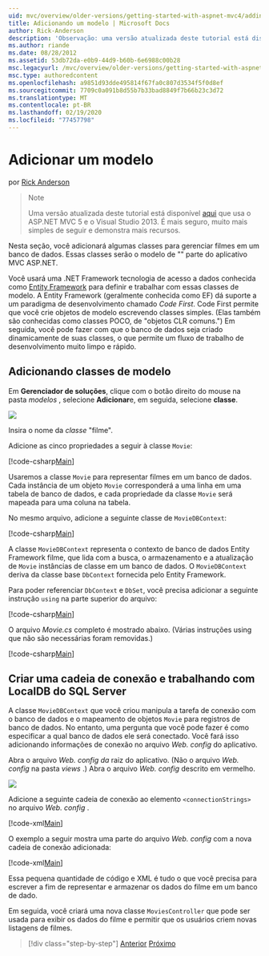```yaml
---
uid: mvc/overview/older-versions/getting-started-with-aspnet-mvc4/adding-a-model
title: Adicionando um modelo | Microsoft Docs
author: Rick-Anderson
description: 'Observação: uma versão atualizada deste tutorial está disponível aqui que usa o ASP.NET MVC 5 e o Visual Studio 2013. É mais seguro, muito mais simples de seguir e demonstrar...'
ms.author: riande
ms.date: 08/28/2012
ms.assetid: 53db72da-e0b9-44d9-b60b-6e6988c00b28
msc.legacyurl: /mvc/overview/older-versions/getting-started-with-aspnet-mvc4/adding-a-model
msc.type: authoredcontent
ms.openlocfilehash: a9851d93dde495814f67fa0c807d3534f5f0d8ef
ms.sourcegitcommit: 7709c0a091b8d55b7b33bad8849f7b66b23c3d72
ms.translationtype: MT
ms.contentlocale: pt-BR
ms.lasthandoff: 02/19/2020
ms.locfileid: "77457798"
---
```

# <a name="adding-a-model"></a>Adicionar um modelo

por [Rick Anderson](https://twitter.com/RickAndMSFT)

> > [!NOTE]
> > Uma versão atualizada deste tutorial está disponível [aqui](../../getting-started/introduction/getting-started.md) que usa o ASP.NET MVC 5 e o Visual Studio 2013. É mais seguro, muito mais simples de seguir e demonstra mais recursos.

Nesta seção, você adicionará algumas classes para gerenciar filmes em um banco de dados. Essas classes serão o modelo de &quot;&quot; parte do aplicativo MVC ASP.NET.

Você usará uma .NET Framework tecnologia de acesso a dados conhecida como [Entity Framework](https://msdn.microsoft.com/library/bb399572(VS.110).aspx) para definir e trabalhar com essas classes de modelo. A Entity Framework (geralmente conhecida como EF) dá suporte a um paradigma de desenvolvimento chamado *Code First*. Code First permite que você crie objetos de modelo escrevendo classes simples. (Elas também são conhecidas como classes POCO, de &quot;objetos CLR comuns.&quot;) Em seguida, você pode fazer com que o banco de dados seja criado dinamicamente de suas classes, o que permite um fluxo de trabalho de desenvolvimento muito limpo e rápido.

## <a name="adding-model-classes"></a>Adicionando classes de modelo

Em **Gerenciador de soluções**, clique com o botão direito do mouse na pasta *modelos* , selecione **Adicionar**e, em seguida, selecione **classe**.

![](adding-a-model/_static/image1.png)

Insira o nome da *classe* &quot;filme&quot;.

Adicione as cinco propriedades a seguir à classe `Movie`:

[!code-csharp[Main](adding-a-model/samples/sample1.cs)]

Usaremos a classe `Movie` para representar filmes em um banco de dados. Cada instância de um objeto `Movie` corresponderá a uma linha em uma tabela de banco de dados, e cada propriedade da classe `Movie` será mapeada para uma coluna na tabela.

No mesmo arquivo, adicione a seguinte classe de `MovieDBContext`:

[!code-csharp[Main](adding-a-model/samples/sample2.cs)]

A classe `MovieDBContext` representa o contexto de banco de dados Entity Framework filme, que lida com a busca, o armazenamento e a atualização de `Movie` instâncias de classe em um banco de dados. O `MovieDBContext` deriva da classe base `DbContext` fornecida pelo Entity Framework.

Para poder referenciar `DbContext` e `DbSet`, você precisa adicionar a seguinte instrução `using` na parte superior do arquivo:

[!code-csharp[Main](adding-a-model/samples/sample3.cs)]

O arquivo *Movie.cs* completo é mostrado abaixo. (Várias instruções using que não são necessárias foram removidas.)

[!code-csharp[Main](adding-a-model/samples/sample4.cs)]

## <a name="creating-a-connection-string-and-working-with-sql-server-localdb"></a>Criar uma cadeia de conexão e trabalhando com LocalDB do SQL Server

A classe `MovieDBContext` que você criou manipula a tarefa de conexão com o banco de dados e o mapeamento de objetos `Movie` para registros de banco de dados. No entanto, uma pergunta que você pode fazer é como especificar a qual banco de dados ele será conectado. Você fará isso adicionando informações de conexão no arquivo *Web. config* do aplicativo.

Abra o arquivo *Web. config da* raiz do aplicativo. (Não o arquivo *Web. config* na pasta *views* .) Abra o arquivo *Web. config* descrito em vermelho.

![](adding-a-model/_static/image2.png)

Adicione a seguinte cadeia de conexão ao elemento `<connectionStrings>` no arquivo *Web. config* .

[!code-xml[Main](adding-a-model/samples/sample5.xml)]

O exemplo a seguir mostra uma parte do arquivo *Web. config* com a nova cadeia de conexão adicionada:

[!code-xml[Main](adding-a-model/samples/sample6.xml?highlight=6-9)]

Essa pequena quantidade de código e XML é tudo o que você precisa para escrever a fim de representar e armazenar os dados do filme em um banco de dado.

Em seguida, você criará uma nova classe `MoviesController` que pode ser usada para exibir os dados do filme e permitir que os usuários criem novas listagens de filmes.

> [!div class="step-by-step"]
> [Anterior](adding-a-view.md)
> [Próximo](accessing-your-models-data-from-a-controller.md)
